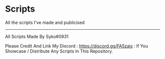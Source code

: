 # Scripts
All the scripts I've made and publicised

----------------------------------------

All Scripts Made By Syko#0931

Please Credit And Link My Discord : https://discord.gg/FA5zajs : If You Showcase / Distribute Any Scripts In This Repository.
